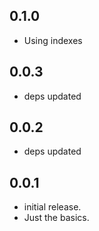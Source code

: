 ## 0.1.0

* Using indexes

## 0.0.3

* deps updated

## 0.0.2

* deps updated

## 0.0.1

* initial release.
* Just the basics.
